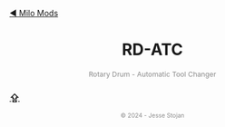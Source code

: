 [&#9664; Milo Mods](../README.md)

<!---------------- HEADER ---------------->
<h1 align="center">RD-ATC</h1>
<p align="center" style="font-size:0.875em;opacity:0.5;">Rotary Drum - Automatic Tool Changer</p>

<!-- Table of Contents -->

<!-- footer -->
[<h3>&#8682;</h3>](#)

<p align="center" style="font-size:0.75em;opacity:0.5;">&copy; 2024 - Jesse Stojan</p>
